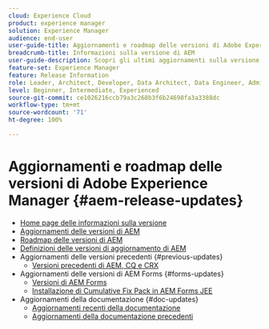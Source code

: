 ```yaml
---
cloud: Experience Cloud
product: experience manager
solution: Experience Manager
audience: end-user
user-guide-title: Aggiornamenti e roadmap delle versioni di Adobe Experience Manager
breadcrumb-title: Informazioni sulla versione di AEM
user-guide-description: Scopri gli ultimi aggiornamenti sulla versione di AEM.
feature-set: Experience Manager
feature: Release Information
role: Leader, Architect, Developer, Data Architect, Data Engineer, Admin, User
level: Beginner, Intermediate, Experienced
source-git-commit: ce1026216ccb79a3c268b3f6b24698fa3a3388dc
workflow-type: tm+mt
source-wordcount: '71'
ht-degree: 100%

---
```



# Aggiornamenti e roadmap delle versioni di Adobe Experience Manager {#aem-release-updates}

+ [Home page delle informazioni sulla versione](home.md)
+ [Aggiornamenti delle versioni di AEM](aem-releases-updates.md)
+ [Roadmap delle versioni di AEM](update-releases-roadmap.md)
+ [Definizioni delle versioni di aggiornamento di AEM](update-release-vehicle-definitions.md)
+ Aggiornamenti delle versioni precedenti {#previous-updates}
   + [Versioni precedenti di AEM, CQ e CRX](aem-previous-versions.md)
+ Aggiornamenti delle versioni di AEM Forms {#forms-updates}
   + [Versioni di AEM Forms](aem-forms-releases.md)
   + [Installazione di Cumulative Fix Pack in AEM Forms JEE](install-cfp-aem-forms-jee.md)
+ Aggiornamenti della documentazione {#doc-updates}
   + [Aggiornamenti recenti della documentazione](documentation-updates.md)
   + [Aggiornamenti della documentazione precedenti](previous-documentation-updates.md)
